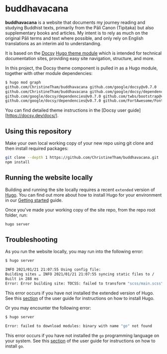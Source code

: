 # buddhavacana

**buddhavacana** is a website that documents my journey reading and studying Buddhist texts, primarily from the Pāli Canon (Tipiṭaka) but also supplementary books and articles. My intent is to rely as much on the original Pāli terms and text where possible, and only rely on English translations as an interim aid to understanding.

It is based on the [Docsy](https://docsy.dev) [Hugo theme module](https://gohugo.io/hugo-modules/use-modules/#use-a-module-for-a-theme) which is intended for technical documentation sites, providing easy
site navigation, structure, and more.

In this project, the Docsy theme component is pulled in as a Hugo module, together with other module dependencies:

```bash
$ hugo mod graph
github.com/ChristineTham/buddhavacana github.com/google/docsy@v0.7.0
github.com/ChristineTham/buddhavacana github.com/google/docsy/dependencies@v0.7.0
github.com/google/docsy/dependencies@v0.7.0 github.com/twbs/bootstrap@v5.2.3+incompatible
github.com/google/docsy/dependencies@v0.7.0 github.com/FortAwesome/Font-Awesome@v0.0.0-20230327165841-0698449d50f20-20210804190922-7d3d774145ac
```

You can find detailed theme instructions in the [Docsy user guide][https://docsy.dev/docs/].

## Using this repository

Make your own local working copy of your new repo using git clone and then install required packages:

```bash
git clone --depth 1 https://github.com/ChristineTham/buddhavacana.git
npm install
```

## Running the website locally

Building and running the site locally requires a recent `extended` version of [Hugo](https://gohugo.io).
You can find out more about how to install Hugo for your environment in our
[Getting started](https://www.docsy.dev/docs/getting-started/#prerequisites-and-installation) guide.

Once you've made your working copy of the site repo, from the repo root folder, run:

```bash
hugo server
```

## Troubleshooting

As you run the website locally, you may run into the following error:

```bash
$ hugo server

INFO 2021/01/21 21:07:55 Using config file: 
Building sites … INFO 2021/01/21 21:07:55 syncing static files to /
Built in 288 ms
Error: Error building site: TOCSS: failed to transform "scss/main.scss" (text/x-scss): resource "scss/scss/main.scss_9fadf33d895a46083cdd64396b57ef68" not found in file cache
```

This error occurs if you have not installed the extended version of Hugo.
See this [section](https://www.docsy.dev/docs/get-started/docsy-as-module/installation-prerequisites/#install-hugo) of the user guide for instructions on how to install Hugo.

Or you may encounter the following error:

```bash
$ hugo server

Error: failed to download modules: binary with name "go" not found
```

This error occurs if you have not installed the `go` programming language on your system.
See this [section](https://www.docsy.dev/docs/get-started/docsy-as-module/installation-prerequisites/#install-go-language) of the user guide for instructions on how to install `go`.
